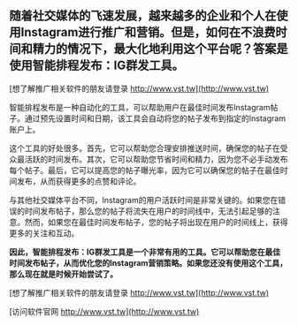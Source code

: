 ## **随着社交媒体的飞速发展，越来越多的企业和个人在使用Instagram进行推广和营销。但是，如何在不浪费时间和精力的情况下，最大化地利用这个平台呢？答案是使用智能排程发布：IG群发工具。**

[想了解推广相关软件的朋友请登录 http://www.vst.tw](http://www.vst.tw)

智能排程发布是一种自动化的工具，可以帮助用户在最佳时间发布Instagram帖子。通过预先设置时间和日期，该工具会自动将您的帖子发布到指定的Instagram账户上。

这个工具的好处很多。首先，它可以帮助您合理安排推送时间，确保您的帖子在受众最活跃的时间发布。其次，它可以帮助您节省时间和精力，因为您不必手动发布每个帖子。最后，它可以提高您的帖子曝光率，因为它可以确保您的帖子在最佳时间发布，从而获得更多的点赞和评论。

与其他社交媒体平台不同，Instagram的用户活跃时间是非常关键的。如果您在错误的时间发布帖子，那么您的帖子将流失在用户的时间线中，无法引起足够的注意。然而，如果您在最佳时间发布帖子，您的帖子将出现在用户的时间线上，获得更多的关注和互动。

**因此，智能排程发布：IG群发工具是一个非常有用的工具。它可以帮助您在最佳时间发布帖子，从而优化您的Instagram营销策略。如果您还没有使用这个工具，那么现在就是时候开始尝试了。**

[想了解推广相关软件的朋友请登录 http://www.vst.tw](http://www.vst.tw)


[访问软件官网 http://www.vst.tw](http://www.vst.tw)
